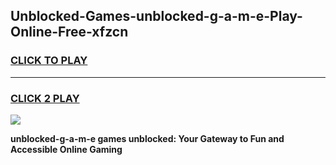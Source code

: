 
## Unblocked-Games-unblocked-g-a-m-e-Play-Online-Free-xfzcn
<h3>
<a href="https://premium76.site?title=unblocked-g-a-m-e&ref=26A">CLICK TO PLAY</a></h3>
<hr>

<h3>
<a href="https://premium76.site?title=unblocked-g-a-m-e&ref=26A">CLICK 2 PLAY</a>
  
</h3>

<a href="https://premium76.site?title=unblocked-g-a-m-e&ref=26A"><img src="https://clearcache.store/games.png"></a>


**unblocked-g-a-m-e games unblocked: Your Gateway to Fun and Accessible Online Gaming**
